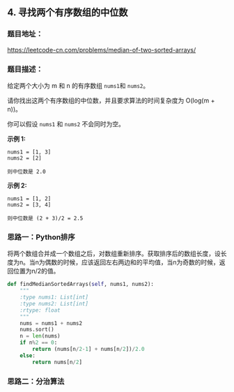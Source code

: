 ## 4. 寻找两个有序数组的中位数

### 题目地址：

 https://leetcode-cn.com/problems/median-of-two-sorted-arrays/ 

### 题目描述：

给定两个大小为 m 和 n 的有序数组 `nums1`和 `nums2`。

请你找出这两个有序数组的中位数，并且要求算法的时间复杂度为 O(log(m + n))。

你可以假设 `nums1` 和 `nums2` 不会同时为空。

**示例 1:**

```
nums1 = [1, 3]
nums2 = [2]

则中位数是 2.0
```

**示例 2:**

```
nums1 = [1, 2]
nums2 = [3, 4]

则中位数是 (2 + 3)/2 = 2.5
```

### 思路一：Python排序

将两个数组合并成一个数组之后，对数组重新排序。获取排序后的数组长度，设长度为n。当n为偶数的时候，应该返回左右两边和的平均值，当n为奇数的时候，返回位置为n/2的值。

```python
def findMedianSortedArrays(self, nums1, nums2):
    """
    :type nums1: List[int]
    :type nums2: List[int]
    :rtype: float
    """
    nums = nums1 + nums2
    nums.sort()
    n = len(nums)
    if n%2 == 0:
        return (nums[n/2-1] + nums[n/2])/2.0
    else:
        return nums[n/2]
```

### 思路二：分治算法

